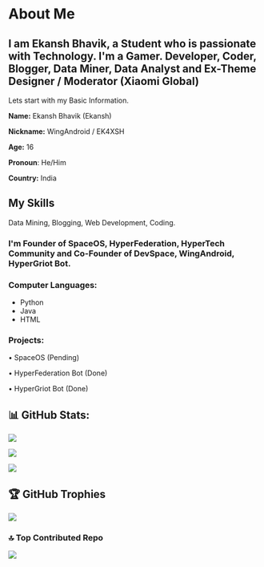 # About Me

## I am Ekansh Bhavik, a Student who is passionate with Technology. I'm a Gamer. Developer, Coder, Blogger, Data Miner, Data Analyst and Ex-Theme Designer / Moderator (Xiaomi Global)

Lets start with my Basic Information.

**Name:** Ekansh Bhavik (Ekansh)

**Nickname:** WingAndroid / EK4XSH 

**Age:** 16 

**Pronoun**: He/Him

**Country:** India

## My Skills

Data Mining, Blogging, Web Development, Coding.

### I'm Founder of SpaceOS, HyperFederation, HyperTech Community and Co-Founder of DevSpace, WingAndroid, HyperGriot Bot.

### Computer Languages: 
- Python
- Java
- HTML

### Projects:  

 • SpaceOS (Pending)

 • HyperFederation Bot (Done)

 • HyperGriot Bot (Done)

 ## 📊 GitHub Stats:

![](https://github-readme-stats.vercel.app/api?username=real-ekansh&theme=dark&hide_border=false&include_all_commits=false&count_private=false)<br/>

![](https://github-readme-streak-stats.herokuapp.com/?user=real-ekansh&theme=dark&hide_border=false)<br/>

![](https://github-readme-stats.vercel.app/api/top-langs/?username=real-ekansh&theme=dark&hide_border=false&include_all_commits=false&count_private=false&layout=compact)

## 🏆 GitHub Trophies

![](https://github-profile-trophy.vercel.app/?username=real-ekansh&theme=radical&no-frame=true&no-bg=true&margin-w=4)

### 🔝 Top Contributed Repo

![](https://github-contributor-stats.vercel.app/api?username=real-ekansh&limit=5&theme=dark&combine_all_yearly_contributions=true)

 



<!--
**real-ekansh/real-ekansh** is a ✨ _special_ ✨ repository because its `README.md` (this file) appears on your GitHub profile.

Here are some ideas to get you started:

- 🔭 I’m currently working on ...
- 🌱 I’m currently learning ...
- 👯 I’m looking to collaborate on ...
- 🤔 I’m looking for help with ...
- 💬 Ask me about ...
- 📫 How to reach me: ...
- 😄 Pronouns: ...
- ⚡ Fun fact: ...
-->
